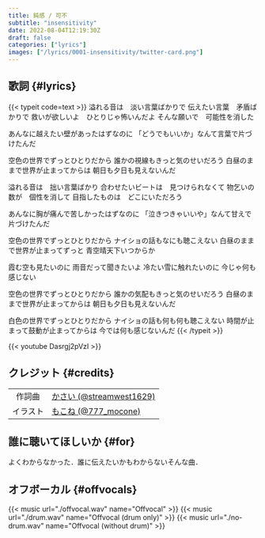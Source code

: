 ```yaml
---
title: 鈍感 / 可不
subtitle: "insensitivity"
date: 2022-08-04T12:19:30Z
draft: false
categories: ["lyrics"]
images: ["/lyrics/0001-insensitivity/twitter-card.png"]
---
```

## 歌詞 {#lyrics}
{{< typeit code=text >}}
溢れる音は　淡い言葉ばかりで
伝えたい言葉　矛盾ばかりで
救いが欲しいよ　ひとりじゃ怖いんだよ
そんな願いで　可能性を消した

あんなに越えたい壁があったはずなのに
「どうでもいいか」なんて言葉で片づけたんだ

空色の世界でずっとひとりだから
誰かの視線もきっと気のせいだろう
白昼のままで世界が止まってからは
朝日も夕日も見えないんだ


溢れる音は　拙い言葉ばかり
合わせたいビートは　見つけられなくて
物乞いの数が　個性を消して
目指したものは　どこにいただろう

あんなに胸が痛んで苦しかったはずなのに
「泣きつきゃいいや」なんて甘えで片づけたんだ

空色の世界でずっとひとりだから
ナイショの話もなにも聴こえない
白昼のままで世界が止まってずっと
青空晴天下いつからか


霞む空も見たいのに
雨音だって聞きたいよ
冷たい雪に触れたいのに
今じゃ何も感じない


空色の世界でずっとひとりだから
誰かの気配もきっと気のせいだろう
白昼のままで世界が止まってからは
朝日も夕日も見えないんだ

白色の世界でずっとひとりだから
ナイショの話も何も何も聴こえない
時間が止まって鼓動が止まってからは
今では何も感じないんだ
{{< /typeit >}}

{{< youtube Dasrgj2pVzI >}}
## クレジット {#credits}
| | |
| :-: | :-- |
| 作詞曲 | [かさい (@streamwest1629)][composer-link] |
| イラスト | [もこね (@777_mocone)][illustrator-link] |

[lyrics-writer-link]:https://twitter.com/streamwest1629
[composer-link]:https://twitter.com/streamwest1629
[illustrator-link]:https://twitter.com/777_mocone
[movie-creator-link]:https://twitter.com/streamwest1629

## 誰に聴いてほしいか {#for}
よくわからなかった．誰に伝えたいかもわからないそんな曲．

## オフボーカル {#offvocals}
{{< music url="./offvocal.wav" name="Offvocal" >}}
{{< music url="./drum.wav" name="Offvocal (drum only)" >}}
{{< music url="./no-drum.wav" name="Offvocal (without drum)" >}}
